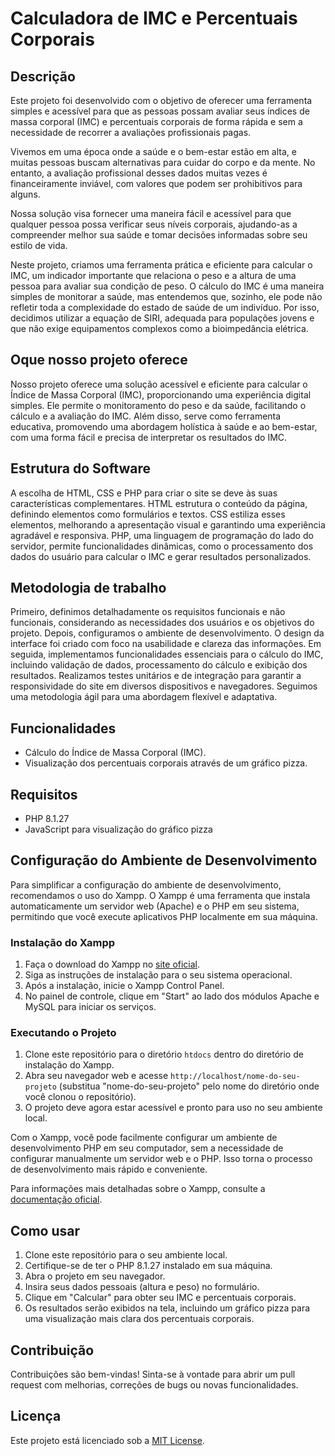 # Calculadora de IMC e Percentuais Corporais

## Descrição

Este projeto foi desenvolvido com o objetivo de oferecer uma ferramenta simples e acessível para que as pessoas possam avaliar seus índices de massa corporal (IMC) e percentuais corporais de forma rápida e sem a necessidade de recorrer a avaliações profissionais pagas.

Vivemos em uma época onde a saúde e o bem-estar estão em alta, e muitas pessoas buscam alternativas para cuidar do corpo e da mente. No entanto, a avaliação profissional desses dados muitas vezes é financeiramente inviável, com valores que podem ser prohibitivos para alguns.

Nossa solução visa fornecer uma maneira fácil e acessível para que qualquer pessoa possa verificar seus níveis corporais, ajudando-as a compreender melhor sua saúde e tomar decisões informadas sobre seu estilo de vida.

Neste projeto, criamos uma ferramenta prática e eficiente para calcular o IMC, um indicador importante que relaciona o peso e a altura de uma pessoa para avaliar sua condição de peso. O cálculo do IMC é uma maneira simples de monitorar a saúde, mas entendemos que, sozinho, ele pode não refletir toda a complexidade do estado de saúde de um indivíduo. Por isso, decidimos utilizar a equação de SIRI, adequada para populações jovens e que não exige equipamentos complexos como a bioimpedância elétrica.

## Oque nosso projeto oferece

Nosso projeto oferece uma solução acessível e eficiente para calcular o Índice de Massa Corporal (IMC), proporcionando uma experiência digital simples. Ele permite o monitoramento do peso e da saúde, facilitando o cálculo e a avaliação do IMC. Além disso, serve como ferramenta educativa, promovendo uma abordagem holística à saúde e ao bem-estar, com uma forma fácil e precisa de interpretar os resultados do IMC.

## Estrutura do Software

A escolha de HTML, CSS e PHP para criar o site se deve às suas características complementares. HTML estrutura o conteúdo da página, definindo elementos como formulários e textos. CSS estiliza esses elementos, melhorando a apresentação visual e garantindo uma experiência agradável e responsiva. PHP, uma linguagem de programação do lado do servidor, permite funcionalidades dinâmicas, como o processamento dos dados do usuário para calcular o IMC e gerar resultados personalizados.

## Metodologia de trabalho

Primeiro, definimos detalhadamente os requisitos funcionais e não funcionais, considerando as necessidades dos usuários e os objetivos do projeto. Depois, configuramos o ambiente de desenvolvimento. O design da interface foi criado com foco na usabilidade e clareza das informações. Em seguida, implementamos funcionalidades essenciais para o cálculo do IMC, incluindo validação de dados, processamento do cálculo e exibição dos resultados. Realizamos testes unitários e de integração para garantir a responsividade do site em diversos dispositivos e navegadores. Seguimos uma metodologia ágil para uma abordagem flexível e adaptativa.

## Funcionalidades

- Cálculo do Índice de Massa Corporal (IMC).
- Visualização dos percentuais corporais através de um gráfico pizza.

## Requisitos

- PHP 8.1.27
- JavaScript para visualização do gráfico pizza

## Configuração do Ambiente de Desenvolvimento

Para simplificar a configuração do ambiente de desenvolvimento, recomendamos o uso do Xampp. O Xampp é uma ferramenta que instala automaticamente um servidor web (Apache) e o PHP em seu sistema, permitindo que você execute aplicativos PHP localmente em sua máquina.

### Instalação do Xampp

1. Faça o download do Xampp no [site oficial](https://www.apachefriends.org/index.html).
2. Siga as instruções de instalação para o seu sistema operacional.
3. Após a instalação, inicie o Xampp Control Panel.
4. No painel de controle, clique em "Start" ao lado dos módulos Apache e MySQL para iniciar os serviços.

### Executando o Projeto

1. Clone este repositório para o diretório `htdocs` dentro do diretório de instalação do Xampp.
2. Abra seu navegador web e acesse `http://localhost/nome-do-seu-projeto` (substitua "nome-do-seu-projeto" pelo nome do diretório onde você clonou o repositório).
3. O projeto deve agora estar acessível e pronto para uso no seu ambiente local.

Com o Xampp, você pode facilmente configurar um ambiente de desenvolvimento PHP em seu computador, sem a necessidade de configurar manualmente um servidor web e o PHP. Isso torna o processo de desenvolvimento mais rápido e conveniente.

Para informações mais detalhadas sobre o Xampp, consulte a [documentação oficial](https://www.apachefriends.org/pt_br/index.html).

## Como usar

1. Clone este repositório para o seu ambiente local.
2. Certifique-se de ter o PHP 8.1.27 instalado em sua máquina.
3. Abra o projeto em seu navegador.
4. Insira seus dados pessoais (altura e peso) no formulário.
5. Clique em "Calcular" para obter seu IMC e percentuais corporais.
6. Os resultados serão exibidos na tela, incluindo um gráfico pizza para uma visualização mais clara dos percentuais corporais.

## Contribuição

Contribuições são bem-vindas! Sinta-se à vontade para abrir um pull request com melhorias, correções de bugs ou novas funcionalidades.

## Licença

Este projeto está licenciado sob a [MIT License](LICENSE).
